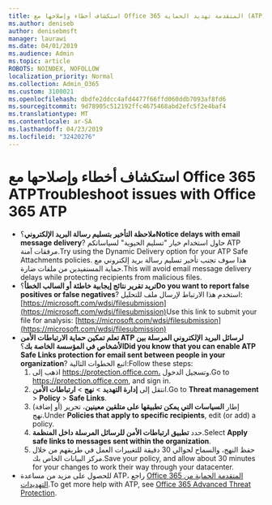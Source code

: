 ```yaml
---
title: استكشاف أخطاء وإصلاحها مع Office 365 المتقدمة تهديد الحماية (ATP)
ms.author: deniseb
author: denisebmsft
manager: laurawi
ms.date: 04/01/2019
ms.audience: Admin
ms.topic: article
ROBOTS: NOINDEX, NOFOLLOW
localization_priority: Normal
ms.collection: Admin_O365
ms.custom: 3100021
ms.openlocfilehash: dbdfe2ddcc4afd4477f66ffd060ddb7093af8fd6
ms.sourcegitcommit: 9d78905c512192ffc4675468abd2efc5f2e4baf4
ms.translationtype: MT
ms.contentlocale: ar-SA
ms.lasthandoff: 04/23/2019
ms.locfileid: "32420276"
---
```

# <a name="troubleshoot-issues-with-office-365-atp"></a><span data-ttu-id="12829-102">استكشاف أخطاء وإصلاحها مع Office 365 ATP</span><span class="sxs-lookup"><span data-stu-id="12829-102">Troubleshoot issues with Office 365 ATP</span></span>

- <span data-ttu-id="12829-103">**ملاحظة التأخير بتسليم رسالة البريد الإلكتروني**؟</span><span class="sxs-lookup"><span data-stu-id="12829-103">**Notice delays with email message delivery**?</span></span> <span data-ttu-id="12829-104">حاول استخدام خيار "تسليم الحيوية" لسياساتكم ATP مرفقات آمنة.</span><span class="sxs-lookup"><span data-stu-id="12829-104">Try using the Dynamic Delivery option for your ATP Safe Attachments policies.</span></span> <span data-ttu-id="12829-105">هذا سوف تجنب تأخير تسليم رسالة بريد إلكتروني مع حماية المستفيدين من ملفات ضارة.</span><span class="sxs-lookup"><span data-stu-id="12829-105">This will avoid email message delivery delays while protecting recipients from malicious files.</span></span>
- <span data-ttu-id="12829-106">**تريد تقرير نتائج إيجابية خاطئة أو السالب الخطأ**؟</span><span class="sxs-lookup"><span data-stu-id="12829-106">**Do you want to report false positives or false negatives**?</span></span> <span data-ttu-id="12829-107">استخدم هذا الارتباط لإرسال ملف للتحليل:[https://microsoft.com/wdsi/filesubmission](https://microsoft.com/wdsi/filesubmission)</span><span class="sxs-lookup"><span data-stu-id="12829-107">Use this link to submit your file for analysis: [https://microsoft.com/wdsi/filesubmission](https://microsoft.com/wdsi/filesubmission)</span></span>
- <span data-ttu-id="12829-108">**تعلم تمكين حماية الارتباطات الأمن ATP لرسائل البريد الإلكتروني المرسلة بين الأشخاص في المؤسسة الخاصة بك**؟</span><span class="sxs-lookup"><span data-stu-id="12829-108">**Did you know that you can enable ATP Safe Links protection for email sent between people in your organization**?</span></span> <span data-ttu-id="12829-109">اتبع الخطوات التالية:</span><span class="sxs-lookup"><span data-stu-id="12829-109">Follow these steps:</span></span>
    1. <span data-ttu-id="12829-110">اذهب إلى https://protection.office.com، وتسجيل الدخول.</span><span class="sxs-lookup"><span data-stu-id="12829-110">Go to https://protection.office.com, and sign in.</span></span>
    2. <span data-ttu-id="12829-111">انتقل إلى **إدارة التهديد** > **نهج** > **ارتباطات الأمن**.</span><span class="sxs-lookup"><span data-stu-id="12829-111">Go to **Threat management** > **Policy** > **Safe Links**.</span></span>
    3. <span data-ttu-id="12829-112">إطار **السياسات التي يمكن تطبيقها على متلقين معينين**، تحرير (أو إضافة) نهج.</span><span class="sxs-lookup"><span data-stu-id="12829-112">Under **Policies that apply to specific recipients**, edit (or add) a policy.</span></span>
    4. <span data-ttu-id="12829-113">حدد **تطبيق ارتباطات الأمن للرسائل المرسلة داخل المنظمة**.</span><span class="sxs-lookup"><span data-stu-id="12829-113">Select **Apply safe links to messages sent within the organization**.</span></span>
    5. <span data-ttu-id="12829-114">حفظ النهج، والسماح لحوالي 30 دقيقة للتغييرات العمل في طريقهم من خلال مركز البيانات الخاص بك.</span><span class="sxs-lookup"><span data-stu-id="12829-114">Save your policy, and allow about 30 minutes for your changes to work their way through your datacenter.</span></span>
- <span data-ttu-id="12829-115">للحصول على مزيد من مساعدة ATP، راجع [Office 365 المتقدمة الحماية من التهديدات](https://docs.microsoft.com/office365/securitycompliance/office-365-atp).</span><span class="sxs-lookup"><span data-stu-id="12829-115">To get more help with ATP, see [Office 365 Advanced Threat Protection](https://docs.microsoft.com/office365/securitycompliance/office-365-atp).</span></span>